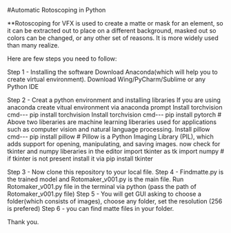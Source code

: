 #Automatic Rotoscoping in Python

**Rotoscoping for VFX is used to create a matte or mask for an element, so it can be extracted out to place on a different background, masked out so colors can be changed, or any other set of reasons. It is more widely used than many realize.

Here are few steps you need to follow:

Step 1 - Installing the software
         Download Anaconda(which will help you to create virtual environment).
         Download Wing/PyCharm/Sublime or any Python IDE
         
Step 2 - Creat a python environment and installing libraries
         If you are using anaconda create vitual environment via anaconda prompt
         Install torchvision cmd--- pip install torchvision
         Install torchvision cmd--- pip install pytorch
         # Above two liberaries are machine learning liberaries used for applications such as computer vision and natural language processing.
         Install pillow cmd--- pip install pillow
         # Pillow is a Python Imaging Library (PIL), which adds support for opening, manipulating, and saving images.
         now check for tkinter and numpy liberaries in the editor
         import tkinter as tk
         import numpy 
         # if tkinter is not present install it via pip install tkinter
        
Step 3 - Now clone this repository to your local file.
Step 4 - Findmatte.py is the trained model and Rotomaker_v001.py is the main file. Run Rotomaker_v001.py file in the terminal via python (pass the path of Rotomaker_v001.py file)
Step 5 - You will get GUI asking to choose a folder(which consists of images), choose any folder, set the resolution (256 is prefered)
Step 6 - you can find matte files in your folder.

Thank you.
        
         
         
